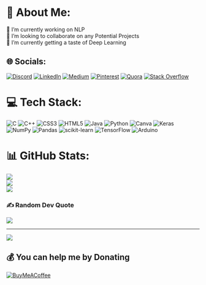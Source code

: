 # 💫 About Me:
🔭 I’m currently working on NLP<br>👯 I’m looking to collaborate on any Potential Projects<br>🌱 I’m currently getting a taste of Deep Learning


## 🌐 Socials:
[![Discord](https://img.shields.io/badge/Discord-%237289DA.svg?logo=discord&logoColor=white)](htttps://discord.gg/https://discord.gg/nCAfYPXrYa) [![LinkedIn](https://img.shields.io/badge/LinkedIn-%230077B5.svg?logo=linkedin&logoColor=white)](https://linkedin.com/in/asadithiyaa) [![Medium](https://img.shields.io/badge/Medium-12100E?logo=medium&logoColor=white)](https://medium.com/@ASAdithiyaa) [![Pinterest](https://img.shields.io/badge/Pinterest-%23E60023.svg?logo=Pinterest&logoColor=white)](https://pinterest.com/adithiyaa1112) [![Quora](https://img.shields.io/badge/Quora-%23B92B27.svg?logo=Quora&logoColor=white)](https://quora.com/profile/Adithiyaa-A-S-1) [![Stack Overflow](https://img.shields.io/badge/-Stackoverflow-FE7A16?logo=stack-overflow&logoColor=white)](https://stackoverflow.com/users/15922508) 

# 💻 Tech Stack:
![C](https://img.shields.io/badge/c-%2300599C.svg?style=for-the-badge&logo=c&logoColor=white) ![C++](https://img.shields.io/badge/c++-%2300599C.svg?style=for-the-badge&logo=c%2B%2B&logoColor=white) ![CSS3](https://img.shields.io/badge/css3-%231572B6.svg?style=for-the-badge&logo=css3&logoColor=white) ![HTML5](https://img.shields.io/badge/html5-%23E34F26.svg?style=for-the-badge&logo=html5&logoColor=white) ![Java](https://img.shields.io/badge/java-%23ED8B00.svg?style=for-the-badge&logo=java&logoColor=white) ![Python](https://img.shields.io/badge/python-3670A0?style=for-the-badge&logo=python&logoColor=ffdd54) ![Canva](https://img.shields.io/badge/Canva-%2300C4CC.svg?style=for-the-badge&logo=Canva&logoColor=white) ![Keras](https://img.shields.io/badge/Keras-%23D00000.svg?style=for-the-badge&logo=Keras&logoColor=white) ![NumPy](https://img.shields.io/badge/numpy-%23013243.svg?style=for-the-badge&logo=numpy&logoColor=white) ![Pandas](https://img.shields.io/badge/pandas-%23150458.svg?style=for-the-badge&logo=pandas&logoColor=white) ![scikit-learn](https://img.shields.io/badge/scikit--learn-%23F7931E.svg?style=for-the-badge&logo=scikit-learn&logoColor=white) ![TensorFlow](https://img.shields.io/badge/TensorFlow-%23FF6F00.svg?style=for-the-badge&logo=TensorFlow&logoColor=white) ![Arduino](https://img.shields.io/badge/-Arduino-00979D?style=for-the-badge&logo=Arduino&logoColor=white)
# 📊 GitHub Stats:
![](https://github-readme-stats.vercel.app/api?username=A-S-Adithiyaa&theme=radical&hide_border=false&include_all_commits=true&count_private=false)<br/>
![](https://github-readme-streak-stats.herokuapp.com/?user=A-S-Adithiyaa&theme=radical&hide_border=false)<br/>
![](https://github-readme-stats.vercel.app/api/top-langs/?username=A-S-Adithiyaa&theme=radical&hide_border=false&include_all_commits=true&count_private=false&layout=compact)

### ✍️ Random Dev Quote
![](https://quotes-github-readme.vercel.app/api?type=vetical&theme=light)

---
[![](https://visitcount.itsvg.in/api?id=A-S-Adithiyaa&icon=1&color=0)](https://visitcount.itsvg.in)

  ## 💰 You can help me by Donating
  [![BuyMeACoffee](https://img.shields.io/badge/Buy%20Me%20a%20Coffee-ffdd00?style=for-the-badge&logo=buy-me-a-coffee&logoColor=black)](https://buymeacoffee.com/asadithiyaa) 

  <!-- Proudly created with GPRM ( https://gprm.itsvg.in ) -->
  
